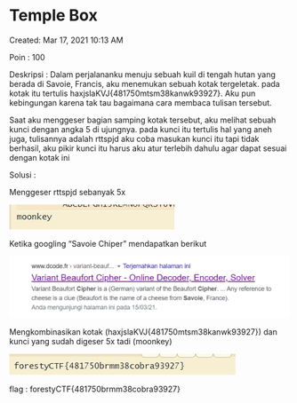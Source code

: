 # Temple Box

Created: Mar 17, 2021 10:13 AM

Poin : 100

Deskripsi : Dalam perjalananku menuju sebuah kuil di tengah hutan yang berada di Savoie, Francis, aku menemukan sebuah kotak tergeletak. pada kotak itu tertulis haxjslaKVJ{481750mtsm38kanwk93927}. Aku pun kebingungan karena tak tau bagaimana cara membaca tulisan tersebut.

Saat aku menggeser bagian samping kotak tersebut, aku melihat sebuah kunci dengan angka 5 di ujungnya. pada kunci itu tertulis hal yang aneh juga, tulisannya adalah rttspjd aku coba masukan kunci itu tapi tidak berhasil, aku pikir kunci itu harus aku atur terlebih dahulu agar dapat sesuai dengan kotak ini

Solusi : 

Menggeser rttspjd sebanyak 5x

![Temple%20Box%206f0362a82d6d49c090300c6b7e875d3e/Untitled.png](Temple%20Box%206f0362a82d6d49c090300c6b7e875d3e/Untitled.png)

Ketika googling “Savoie Chiper” mendapatkan berikut

![Temple%20Box%206f0362a82d6d49c090300c6b7e875d3e/Untitled%201.png](Temple%20Box%206f0362a82d6d49c090300c6b7e875d3e/Untitled%201.png)

Mengkombinasikan kotak (haxjslaKVJ{481750mtsm38kanwk93927}) dan kunci yang sudah digeser 5x tadi (moonkey)

![Temple%20Box%206f0362a82d6d49c090300c6b7e875d3e/Untitled%202.png](Temple%20Box%206f0362a82d6d49c090300c6b7e875d3e/Untitled%202.png)

flag : forestyCTF{481750brmm38cobra93927}